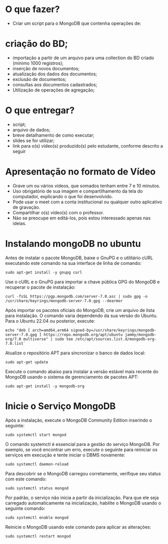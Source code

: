 # O que fazer?

- Criar um script para o MongoDB que contenha operações de:

# criação do BD;

- importação a partir de um arquivo para uma collection do BD criado (mínimo 1000 registros);
- inserção de novos documentos;
- atualização dos dados dos documentos;
- exclusão de documentos;
- consultas aos documentos cadastrados;
- Utilização de operações de agregação;

# O que entregar?

- script;
- arquivo de dados;
- breve detalhamento de como executar;
- slides se for utilizar;
- link para o(s) vídeo(s) produzido(s) pelo estudante, conforme descrito a seguir

# Apresentação no formato de Vídeo

- Grave um ou vários vídeos, que somados tenham entre 7 e 10 minutos.
- Uso obrigatório de sua imagem e compartilhamento da tela do computador, explicando o que foi desenvolvido.
- Pode usar o meet com a conta institucional ou qualquer outro aplicativo de gravação.
- Compartilhar o(s) vídeo(s) com o professor.
- Náo se preocupe em editá-los, pois estou interessado apenas nas ideias.

# Instalando mongoDB no ubuntu

Antes de instalar o pacote MongoDB, baixe o GnuPG e o utilitário cURL executando este comando na sua interface de linha de comando:

```
sudo apt-get install -y gnupg curl
```

Use o cURL e o GnuPG para importar a chave pública GPG do MongoDB e recuperar o pacote de instalação:

```
curl -fsSL https://pgp.mongodb.com/server-7.0.asc | sudo gpg -o /usr/share/keyrings/mongodb-server-7.0.gpg --dearmor
```

Após importar os pacotes oficiais do MongoDB, crie um arquivo de lista para instalação. O comando varia dependendo da sua versão do Ubuntu. Para o Ubuntu 22.04 ou posterior, execute:

```
echo "deb [ arch=amd64,arm64 signed-by=/usr/share/keyrings/mongodb-server-7.0.gpg ] https://repo.mongodb.org/apt/ubuntu jammy/mongodb-org/7.0 multiverse" | sudo tee /etc/apt/sources.list.d/mongodb-org-7.0.list`
```

Atualize o repositório APT para sincronizar o banco de dados local:

```
sudo apt-get update
```

Execute o comando abaixo para instalar a versão estável mais recente do MongoDB usando o sistema de gerenciamento de pacotes APT:

```
sudo apt-get install -y mongodb-org
```

# Inicie o Serviço MongoDB

Após a instalação, execute o MongoDB Community Edition inserindo o seguinte:

```
sudo systemctl start mongod
```

O comando systemctl é essencial para a gestão do serviço MongoDB. Por exemplo, se você encontrar um erro, execute o seguinte para reiniciar os serviços em execução e tente iniciar o DBMS novamente:

```
sudo systemctl daemon-reload
```

Para descobrir se o MongoDB carregou corretamente, verifique seu status com este comando:

```
sudo systemctl status mongod
```

Por padrão, o serviço não inicia a partir da inicialização. Para que ele seja carregado automaticamente na inicialização, habilite o MongoDB usando o seguinte comando:

```
sudo systemctl enable mongod
```

Reinicie o MongoDB usando este comando para aplicar as alterações:

```
sudo systemctl restart mongod
```
